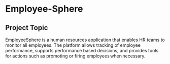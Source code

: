 # Employee-Sphere

## Project Topic 
EmployeeSphere is a human resources application that enables HR teams to monitor all employees. The platform allows tracking of employee performance, supports performance based decisions, and provides tools for actions such as promoting or firing employees when necessary. 

 